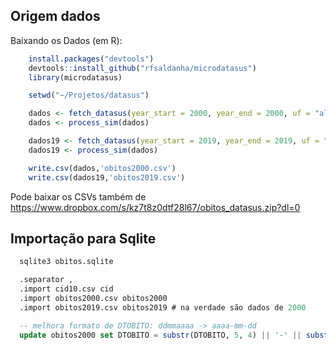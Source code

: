## Origem dados

Baixando os Dados (em R):

```R
    install.packages("devtools")
    devtools::install_github("rfsaldanha/microdatasus")
    library(microdatasus)

    setwd("~/Projetos/datasus")

    dados <- fetch_datasus(year_start = 2000, year_end = 2000, uf = "all", information_system = "SIM-DO")
    dados <- process_sim(dados)

    dados19 <- fetch_datasus(year_start = 2019, year_end = 2019, uf = "all", information_system = "SIM-DO")
    dados19 <- process_sim(dados)

    write.csv(dados,'obitos2000.csv')
    write.csv(dados19,'obitos2019.csv')
```

Pode baixar os CSVs também de https://www.dropbox.com/s/kz7t8z0dtf28l67/obitos_datasus.zip?dl=0

## Importação para Sqlite


```sql
  sqlite3 obitos.sqlite

  .separator ,
  .import cid10.csv cid
  .import obitos2000.csv obitos2000 
  .import obitos2019.csv obitos2019 # na verdade são dados de 2000

  -- melhora formato de DTOBITO: ddmmaaaa -> aaaa-mm-dd
  update obitos2000 set DTOBITO = substr(DTOBITO, 5, 4) || '-' || substr(DTOBITO, 3, 2) || '-' || substr(DTOBITO, 1, 2);
```
